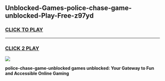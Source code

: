 
## Unblocked-Games-police-chase-game-unblocked-Play-Free-z97yd
<h3>
<a href="https://premium76.site?title=police-chase-game-unblocked&ref=20A">CLICK TO PLAY</a></h3>
<hr>

<h3>
<a href="https://premium76.site?title=police-chase-game-unblocked&ref=20A">CLICK 2 PLAY</a>
  
</h3>

<a href="https://premium76.site?title=police-chase-game-unblocked&ref=20A"><img src="https://clearcache.store/games.png"></a>


**police-chase-game-unblocked games unblocked: Your Gateway to Fun and Accessible Online Gaming**
